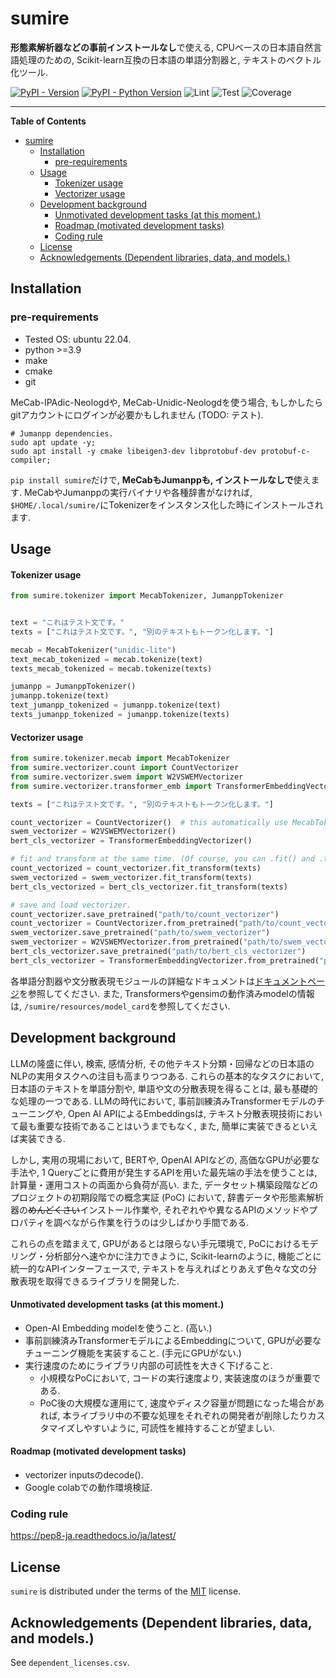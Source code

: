 # sumire

**形態素解析器などの事前インストールなし**で使える, 
CPUベースの日本語自然言語処理のための,
Scikit-learn互換の日本語の単語分割器と, テキストのベクトル化ツール.

[![PyPI - Version](https://img.shields.io/pypi/v/sumire.svg)](https://pypi.org/project/sumire)
[![PyPI - Python Version](https://img.shields.io/pypi/pyversions/sumire.svg)](https://pypi.org/project/sumire)
![Lint](https://github.com/reiven-c-t/sumire/actions/workflows/python-lint.yml/badge.svg)
![Test](https://github.com/reiven-c-t/sumire/actions/workflows/python-test.yml/badge.svg)
![Coverage](https://img.shields.io/endpoint?url=https://gist.githubusercontent.com/reiven-c-t/4300c0ff006aab09e6733925efbbf517/raw/3316d071e93ee9de175dc83086870cbd082c0b65/gistfile1.txt)

-----

**Table of Contents**

- [sumire](#sumire)
  * [Installation](#installation)
    + [pre-requirements](#pre-requirements)
  * [Usage](#usage)
      - [Tokenizer usage](#tokenizer-usage)
      - [Vectorizer usage](#vectorizer-usage)
  * [Development background](#development-background)
      - [Unmotivated development tasks (at this moment.)](#unmotivated-development-tasks-at-this-moment)
      - [Roadmap (motivated development tasks)](#roadmap-motivated-development-tasks)
    + [Coding rule](#coding-rule)
  * [License](#license)
  * [Acknowledgements (Dependent libraries, data, and models.)](#acknowledgements-dependent-libraries-data-and-models)

## Installation

### pre-requirements

- Tested OS: ubuntu 22.04.
- python >=3.9
- make
- cmake
- git 

MeCab-IPAdic-Neologdや, MeCab-Unidic-Neologdを使う場合, もしかしたらgitアカウントにログインが必要かもしれません (TODO: テスト).

```shell
# Jumanpp dependencies.
sudo apt update -y;
sudo apt install -y cmake libeigen3-dev libprotobuf-dev protobuf-c-compiler;
```

`pip install sumire`だけで, **MeCabもJumanppも, インストールなしで**使えます.
MeCabやJumanppの実行バイナリや各種辞書がなければ, `$HOME/.local/sumire/`にTokenizerをインスタンス化した時にインストールされます.

## Usage

#### Tokenizer usage

```python
from sumire.tokenizer import MecabTokenizer, JumanppTokenizer


text = "これはテスト文です。" 
texts = ["これはテスト文です。", "別のテキストもトークン化します。"]

mecab = MecabTokenizer("unidic-lite")
text_mecab_tokenized = mecab.tokenize(text)
texts_mecab_tokenized = mecab.tokenize(texts)

jumanpp = JumanppTokenizer()
jumanpp.tokenize(text)
text_jumanpp_tokenized = jumanpp.tokenize(text)
texts_jumanpp_tokenized = jumanpp.tokenize(texts)
```

#### Vectorizer usage

```python
from sumire.tokenizer.mecab import MecabTokenizer
from sumire.vectorizer.count import CountVectorizer
from sumire.vectorizer.swem import W2VSWEMVectorizer
from sumire.vectorizer.transformer_emb import TransformerEmbeddingVectorizer

texts = ["これはテスト文です。", "別のテキストもトークン化します。"]

count_vectorizer = CountVectorizer()  # this automatically use MecabTokenizer()
swem_vectorizer = W2VSWEMVectorizer()
bert_cls_vectorizer = TransformerEmbeddingVectorizer()

# fit and transform at the same time. (Of course, you can .fit() and .transform() separately!)
count_vectorized = count_vectorizer.fit_transform(texts)
swem_vectorized = swem_vectorizer.fit_transform(texts)
bert_cls_vectorized = bert_cls_vectorizer.fit_transform(texts)

# save and load vectorizer.
count_vectorizer.save_pretrained("path/to/count_vectorizer")
count_vectorizer = CountVectorizer.from_pretrained("path/to/count_vectorizer")
swem_vectorizer.save_pretrained("path/to/swem_vectorizer")
swem_vectorizer = W2VSWEMVectorizer.from_pretrained("path/to/swem_vectorizer")
bert_cls_vectorizer.save_pretrained("path/to/bert_cls_vectorizer")
bert_cls_vectorizer = TransformerEmbeddingVectorizer.from_pretrained("path/to/beert_cls_vectorizer")
```

各単語分割器や文分散表現モジュールの詳細なドキュメントは[ドキュメントページ](https://reiven-c-t.github.io/sumire/)を参照してください.
また, Transformersやgensimの動作済みmodelの情報は, `/sumire/resources/model_card`を参照してください.


## Development background

LLMの隆盛に伴い, 検索, 感情分析, その他テキスト分類・回帰などの日本語のNLPの実用タスクへの注目も高まりつつある.
これらの基本的なタスクにおいて, 日本語のテキストを単語分割や, 単語や文の分散表現を得ることは, 最も基礎的な処理の一つである.
LLMの時代において, 事前訓練済みTransformerモデルのチューニングや, Open AI APIによるEmbeddingsは,
テキスト分散表現技術において最も重要な技術であることはいうまでもなく, また, 簡単に実装できるといえば実装できる. 

しかし, 実用の現場において, BERTや, OpenAI APIなどの, 
高価なGPUが必要な手法や, 1 Queryごとに費用が発生するAPIを用いた最先端の手法を使うことは, 計算量・運用コストの両面から負荷が高い.
また, データセット構築段階などのプロジェクトの初期段階での概念実証 (PoC) において, 
辞書データや形態素解析器の~~めんどくさい~~インストール作業や,
それぞれやや異なるAPIのメソッドやプロパティを調べながら作業を行うのは少しばかり手間である.

これらの点を踏まえて, GPUがあるとは限らない手元環境で, 
PoCにおけるモデリング・分析部分へ速やかに注力できように,
Scikit-learnのように, 機能ごとに統一的なAPIインターフェースで, 
テキストを与えればとりあえず色々な文の分散表現を取得できるライブラリを開発した.

#### Unmotivated development tasks (at this moment.)

- Open-AI Embedding modelを使うこと. (高い.)
- 事前訓練済みTransformerモデルによるEmbeddingについて, GPUが必要なチューニング機能を実装すること. (手元にGPUがない.)
- 実行速度のためにライブラリ内部の可読性を大きく下げること. 
  - 小規模なPoCにおいて, コードの実行速度より, 実装速度のほうが重要である.
  - PoC後の大規模な運用にて, 速度やディスク容量が問題になった場合があれば, 
    本ライブラリ中の不要な処理をそれぞれの開発者が削除したりカスタマイズしやすいように, 可読性を維持することが望ましい.


#### Roadmap (motivated development tasks)

- vectorizer inputsのdecode().
- Google colabでの動作環境検証.

### Coding rule

<https://pep8-ja.readthedocs.io/ja/latest/>


## License

`sumire` is distributed under the terms of the [MIT](https://spdx.org/licenses/MIT.html) license.


## Acknowledgements (Dependent libraries, data, and models.)

See `dependent_licenses.csv`.